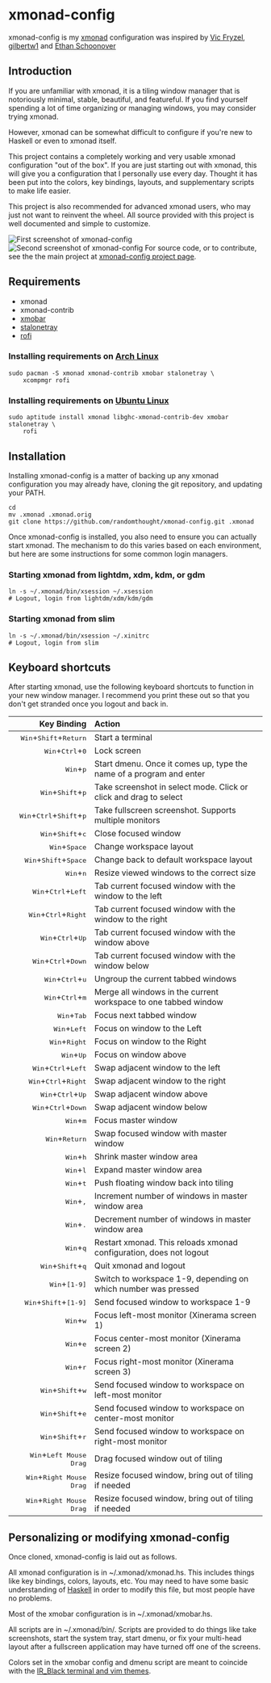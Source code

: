 # xmonad-config
xmonad-config is my [xmonad](http://xmonad.org/) configuration was inspired by [Vic Fryzel](https://github.com/vicfryzel/xmonad-config), [gilbertw1](https://gist.github.com/gilbertw1/c33e79eb76fcb5a47411da881c621639) and [Ethan Schoonover](https://github.com/altercation/dotfiles-tilingwm)


## Introduction

If you are unfamiliar with xmonad, it is a tiling window manager that is
notoriously minimal, stable, beautiful, and featureful.  If you find yourself
spending a lot of time organizing or managing windows, you may consider trying
xmonad.

However, xmonad can be somewhat difficult to configure if you're new to
Haskell or even to xmonad itself.

This project contains a completely working and very usable xmonad
configuration "out of the box".  If you are just starting out with xmonad,
this will give you a configuration that I personally use every day. Thought it
has been put into the colors, key bindings, layouts, and supplementary scripts 
to make life easier.

This project is also recommended for advanced xmonad users, who may just not
want to reinvent the wheel.  All source provided with this project is well
documented and simple to customize.

![First screenshot of xmonad-config](https://raw.githubusercontent.com/randomthought/xmonad-config/master/screenshot1.png)
![Second screenshot of xmonad-config](https://raw.githubusercontent.com/randomthought/xmonad-config/master/screenshot2.png)
For source code, or to contribute, see the the main project at
[xmonad-config project page](http://github.com/vicfryzel/xmonad-config).


## Requirements

* xmonad
* xmonad-contrib
* [xmobar](http://projects.haskell.org/xmobar/)
* [stalonetray](http://stalonetray.sourceforge.net/)
* [rofi](https://davedavenport.github.io/rofi/)

### Installing requirements on [Arch Linux](http://www.archlinux.org/)

    sudo pacman -S xmonad xmonad-contrib xmobar stalonetray \
        xcompmgr rofi

### Installing requirements on [Ubuntu Linux](http://www.ubuntu.com/)

    sudo aptitude install xmonad libghc-xmonad-contrib-dev xmobar stalonetray \
        rofi

## Installation

Installing xmonad-config is a matter of backing up any xmonad configuration
you may already have, cloning the git repository, and updating your PATH.

    cd
    mv .xmonad .xmonad.orig
    git clone https://github.com/randomthought/xmonad-config.git .xmonad

Once xmonad-config is installed, you also need to ensure you can actually
start xmonad.  The mechanism to do this varies based on each environment, but
here are some instructions for some common login managers.

### Starting xmonad from lightdm, xdm, kdm, or gdm

    ln -s ~/.xmonad/bin/xsession ~/.xsession
    # Logout, login from lightdm/xdm/kdm/gdm

### Starting xmonad from slim

    ln -s ~/.xmonad/bin/xsession ~/.xinitrc
    # Logout, login from slim


## Keyboard shortcuts

After starting xmonad, use the following keyboard shortcuts to function in
your new window manager.  I recommend you print these out so that you don't
get stranded once you logout and back in.

|                           Key Binding                        |                        Action                          |
|-------------------------------------------------------------:|:-------------------------------------------------------|
| <kbd>Win</kbd>+<kbd>Shift</kbd>+<kbd>Return</kbd>            |                      Start a terminal                  |
| <kbd>Win</kbd>+<kbd>Ctrl</kbd>+<kbd>0</kbd>                  |                        Lock screen                     |
| <kbd>Win</kbd>+<kbd>p</kbd> | Start dmenu.  Once it comes up, type the name of a program and enter |
| <kbd>Win</kbd>+<kbd>Shift</kbd>+<kbd>p</kbd> | Take screenshot in select mode. Click or click and drag to select |
| <kbd>Win</kbd>+<kbd>Ctrl</kbd>+<kbd>Shift</kbd>+<kbd>p</kbd> | Take fullscreen screenshot. Supports multiple monitors |
| <kbd>Win</kbd>+<kbd>Shift</kbd>+<kbd>c</kbd> | Close focused window |
| <kbd>Win</kbd>+<kbd>Space</kbd> | Change workspace layout |
| <kbd>Win</kbd>+<kbd>Shift</kbd>+<kbd>Space</kbd> | Change back to default workspace layout |
| <kbd>Win</kbd>+<kbd>n</kbd> | Resize viewed windows to the correct size |
| <kbd>Win</kbd>+<kbd>Ctrl</kbd>+<kbd>Left</kbd>        | Tab current focused window with the window to the left     |
| <kbd>Win</kbd>+<kbd>Ctrl</kbd>+<kbd>Right</kbd> | Tab current focused window with the window to the right |
| <kbd>Win</kbd>+<kbd>Ctrl</kbd>+<kbd>Up</kbd> | Tab current focused window with the window above |
| <kbd>Win</kbd>+<kbd>Ctrl</kbd>+<kbd>Down</kbd> | Tab current focused window with the window below |
| <kbd>Win</kbd>+<kbd>Ctrl</kbd>+<kbd>u</kbd> | Ungroup the current tabbed windows |
| <kbd>Win</kbd>+<kbd>Ctrl</kbd>+<kbd>m</kbd> | Merge all windows in the current workspace to one tabbed window |
| <kbd>Win</kbd>+<kbd>Tab</kbd> | Focus next tabbed window |
| <kbd>Win</kbd>+<kbd>Left</kbd> | Focus on window to the Left |
| <kbd>Win</kbd>+<kbd>Right</kbd> | Focus on window to the Right |
| <kbd>Win</kbd>+<kbd>Up</kbd> | Focus on window above |
| <kbd>Win</kbd>+<kbd>Ctrl</kbd>+<kbd>Left</kbd> | Swap adjacent window to the left |
| <kbd>Win</kbd>+<kbd>Ctrl</kbd>+<kbd>Right</kbd> | Swap adjacent window to the right |
| <kbd>Win</kbd>+<kbd>Ctrl</kbd>+<kbd>Up</kbd> | Swap adjacent window above |
| <kbd>Win</kbd>+<kbd>Ctrl</kbd>+<kbd>Down</kbd> | Swap adjacent window below |
| <kbd>Win</kbd>+<kbd>m</kbd> | Focus master window |
| <kbd>Win</kbd>+<kbd>Return</kbd> | Swap focused window with master window |
| <kbd>Win</kbd>+<kbd>h</kbd> | Shrink master window area |
| <kbd>Win</kbd>+<kbd>l</kbd> | Expand master window area |
| <kbd>Win</kbd>+<kbd>t</kbd> | Push floating window back into tiling |
| <kbd>Win</kbd>+<kbd>,</kbd> | Increment number of windows in master window area |
| <kbd>Win</kbd>+<kbd>.</kbd> | Decrement number of windows in master window area |
| <kbd>Win</kbd>+<kbd>q</kbd> | Restart xmonad. This reloads xmonad configuration, does not logout |
| <kbd>Win</kbd>+<kbd>Shift</kbd>+<kbd>q</kbd> | Quit xmonad and logout |
| <kbd>Win</kbd>+<kbd>[1-9]</kbd> | Switch to workspace 1-9, depending on which number was pressed |
| <kbd>Win</kbd>+<kbd>Shift</kbd>+<kbd>[1-9]</kbd> | Send focused window to workspace 1-9 |
| <kbd>Win</kbd>+<kbd>w</kbd> | Focus left-most monitor (Xinerama screen 1) |
| <kbd>Win</kbd>+<kbd>e</kbd> | Focus center-most monitor (Xinerama screen 2) |
| <kbd>Win</kbd>+<kbd>r</kbd> | Focus right-most monitor (Xinerama screen 3) |
| <kbd>Win</kbd>+<kbd>Shift</kbd>+<kbd>w</kbd> | Send focused window to workspace on left-most monitor |
| <kbd>Win</kbd>+<kbd>Shift</kbd>+<kbd>e</kbd> | Send focused window to workspace on center-most monitor |
| <kbd>Win</kbd>+<kbd>Shift</kbd>+<kbd>r</kbd> | Send focused window to workspace on right-most monitor |
| <kbd>Win</kbd>+<kbd>Left Mouse Drag</kbd> | Drag focused window out of tiling |
| <kbd>Win</kbd>+<kbd>Right Mouse Drag</kbd> | Resize focused window, bring out of tiling if needed |
| <kbd>Win</kbd>+<kbd>Right Mouse Drag</kbd> | Resize focused window, bring out of tiling if needed |


## Personalizing or modifying xmonad-config

Once cloned, xmonad-config is laid out as follows.

All xmonad configuration is in ~/.xmonad/xmonad.hs.  This includes
things like key bindings, colors, layouts, etc.  You may need to have some
basic understanding of [Haskell](https://wiki.haskell.org/Haskell)
in order to modify this file, but most people have no problems.

Most of the xmobar configuration is in ~/.xmonad/xmobar.hs.

All scripts are in ~/.xmonad/bin/.  Scripts are provided to do things like
take screenshots, start the system tray, start dmenu, or fix your multi-head
layout after a fullscreen application may have turned off one of the screens. 

Colors set in the xmobar config and dmenu script are meant to coincide with the
[IR_Black terminal and vim themes](http://toddwerth.com/2008/04/30/the-last-vim-color-scheme-youll-ever-need/).
